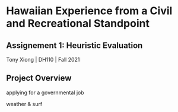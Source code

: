 # Hawaiian Experience from a Civil and Recreational Standpoint

## Assignement 1: Heuristic Evaluation

Tony Xiong | DH110 | Fall 2021

## Project Overview


applying for a governmental job

weather & surf
